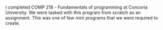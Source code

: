 I completed COMP 218 - Fundamentals of programming at Concoria University. 
We were tasked with this program from scratch as an assignment.
This was one of few mini programs that we were required to create.
